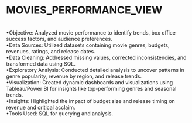 # MOVIES_PERFORMANCE_VIEW
<br>
•Objective: Analyzed movie performance to identify trends, box office success factors, and audience preferences.
<br>
•Data Sources: Utilized datasets containing movie genres, budgets, revenues, ratings, and release dates.
<br>
•Data Cleaning: Addressed missing values, corrected inconsistencies, and transformed data using SQL.
<br>
•Exploratory Analysis: Conducted detailed analysis to uncover patterns in genre popularity, revenue by region, and release trends.
<br>
•Visualization: Created dynamic dashboards and visualizations using Tableau/Power BI for insights like top-performing genres and seasonal trends.
<br>
•Insights: Highlighted the impact of budget size and release timing on revenue and critical acclaim.
<br>
•Tools Used: SQL for querying and analysis.
<br>
